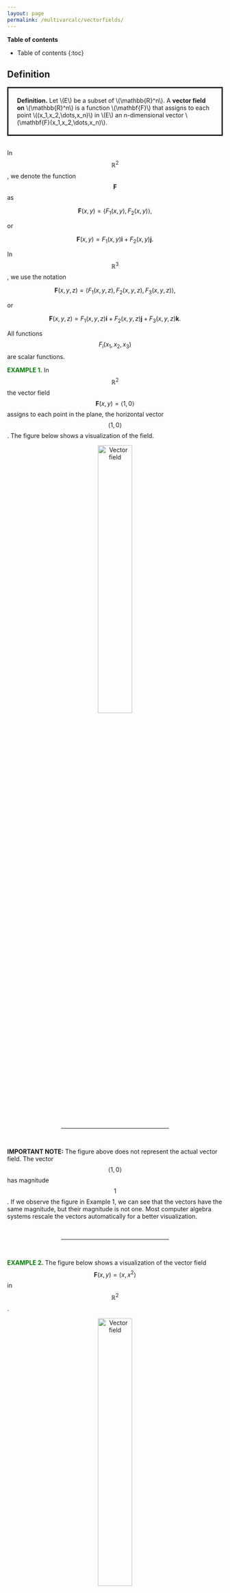```yaml
---
layout: page
permalink: /multivarcalc/vectorfields/
---
```


**Table of contents**
* Table of contents
{:toc}

## Definition

<div style="border:3px solid;padding:20px">
  <b> Definition.</b> Let \(E\) be a subset of \(\mathbb{R}^n\). A <b>vector field on</b> \(\mathbb{R}^n\) is a function \(\mathbf{F}\) that assigns to each point \((x_1,x_2,\dots,x_n)\) in \(E\) an n-dimensional vector \(\mathbf{F}(x_1,x_2,\dots,x_n)\).
</div>
<br>

In $$\mathbb{R}^2$$, we denote the function $$\mathbf{F}$$ as 

$$\mathbf{F}(x,y) = \langle F_1(x,y),F_2(x,y) \rangle,$$

or

$$\mathbf{F}(x,y) = F_1(x,y)\mathbf{i} + F_2(x,y) \mathbf{j}.$$

In $$\mathbb{R}^3$$, we use the notation 

$$\mathbf{F}(x,y,z) = \langle F_1(x,y,z),F_2(x,y,z),F_3(x,y,z) \rangle,$$

or

$$\mathbf{F}(x,y,z) = F_1(x,y,z)\mathbf{i}+F_2(x,y,z)\mathbf{j}+F_3(x,y,z)\mathbf{k}.$$

All functions $$F_i(x_1,x_2,x_3)$$ are scalar functions.

<b><font color="green">EXAMPLE 1.</font></b> In $$\mathbb{R}^2$$ the vector field $$\mathbf{F}(x,y)=\langle 1,0\rangle$$ assigns to each point in the plane, the horizontal vector $$\langle 1,0\rangle$$.
The figure below shows a visualization of the field.

<center>
<img src="/mathwithsagemath/multivarcalc/vectorfields/Images/vector_field_example1.png" alt="Vector field" width="40%" class="center">
</center>
<br>

<div align="center">
<hr style="width:50%">
</div>
<br>

**IMPORTANT NOTE:** The figure above does not represent the actual vector field. The vector $$\langle 1,0\rangle$$ has magnitude $$1$$. If we observe the figure in Example 1, we can see that the vectors have the same magnitude, but their magnitude is not one. Most computer algebra systems rescale the vectors automatically for a better visualization.

<br>
<div align="center">
<hr style="width:50%">
</div>
<br>

<b><font color="green">EXAMPLE 2.</font></b>
The figure below shows a visualization of the vector field $$\mathbf{F}(x,y)=\langle x, x^2\rangle$$ in $$\mathbb{R}^2$$.

<center>
<img src="/mathwithsagemath/multivarcalc/vectorfields/Images/vector_field_example2.png" alt="Vector field" width="40%" class="center">
</center>
<br>

<div align="center">
<hr style="width:50%">
</div>
<br>

## Basic Operations

### Curl

Suppose that $$\mathbf{F}(x,y,z) = F_1(x,y,z)\mathbf{i}+F_2(x,y,z)\mathbf{j}+F_3(x,y,z)\mathbf{k}$$ is a vector field in $$\mathbb{R}^3$$ and that the partial derivatives of $$F_1$$, $$F_2$$, and $$F_3$$ all exist. Then,  we define the curl of $$\mathbf{F}$$ as

$$
\text{curl } \mathbf{F} = \left(\frac{\partial F_{3}}{\partial y}-\frac{\partial F_{2}}{\partial z} \right)\mathbf{i}+\left(\frac{\partial F_{1}}{\partial z} - \frac{\partial F_{3}}{\partial x}\right)\mathbf{j}+\left(\frac{\partial F_{2}}{\partial x}-\frac{\partial F_{1}}{\partial y} \right)\mathbf{k}
$$

Another way to think of the curl is by using the "del" or nabla operator $$\nabla$$ as a vector

$$
\nabla = \mathbf{i}\frac{\partial}{\partial x} + \mathbf{j}\frac{\partial}{\partial y}+\mathbf{k}\frac{\partial}{\partial z}.
$$

Then we formally take the cross product of $$\nabla$$ and $$\mathbf{F}$$.

$$
\begin{align*}
\nabla \times \mathbf{F} =& 
\begin{vmatrix}
\mathbf{i} & \mathbf{j} & \mathbf{k} \\
\frac{\partial}{\partial x} & \frac{\partial}{\partial y}&\frac{\partial}{\partial z}\\
F_1 & F_2 & F_3
\end{vmatrix} \\
=& \left(\frac{\partial F_{3}}{\partial y}-\frac{\partial F_{2}}{\partial z} \right)\mathbf{i}+\left(\frac{\partial F_{1}}{\partial z} - \frac{\partial F_{3}}{\partial x}\right)\mathbf{j}+\left(\frac{\partial F_{2}}{\partial x}-\frac{\partial F_{1}}{\partial y} \right)\mathbf{k} \\
=& \text{curl } \mathbf{F}

\end{align*}
$$

Summarizing, we can think about the curl as

$$
\text{curl }\mathbf{F} = \nabla \times \mathbf{F}
$$

<b><font color="green">EXAMPLE 3.</font></b>
We will calculate the curl of the vector field $$\mathbf{F} = 2xy\mathbf{i} -2xz\mathbf{j} + xyz\mathbf{k}$$. We will use the cross product notation:

$$
\begin{align*}
\text{curl }\mathbf{F} = &\begin{vmatrix}
\mathbf{i} & \mathbf{j} & \mathbf{k} \\
\frac{\partial}{\partial x} & \frac{\partial}{\partial y} & \frac{\partial}{\partial z} \\
2xy & -2xz & xyz
\end{vmatrix} \\
=&  \left(xz + 2x \right)\mathbf{i} -
\left(yz - 0 \right)\mathbf{j} + \left(-2z - 2x\right)\mathbf{k} \\
=&  \left(xz + 2x \right)\mathbf{i} -
yz \,\mathbf{j} -2(x + z)\mathbf{k}
\end{align*}
$$


<div align="center">
<hr style="width:50%">
</div>
<br>

**IMPORTANT REMARK.** The curl of a vector field is a vector field.

### Divergence

If $$\displaystyle\mathbf{F} = \langle F_1(x,y,z),F_2(x,y,z), F_3(x,y,z)\rangle$$ is a vector field defined in $$\mathbf{R}^3$$, the divergence of the vector field is defined as 

$$
\text{div } \mathbf{F} = \frac{\partial F_1}{\partial x} + \frac{\partial F_2}{\partial y}+ \frac{\partial F_3}{\partial z}
$$

assuming that all partial derivatives $$\displaystyle \frac{\partial F_i}{\partial x_i}$$ exist for $$i=1,2,3$$.

If the vector field is in $$\mathbb{R}^2$$, then the divergence would be reduced to 

$$
\text{div } \mathbf{F} = \frac{\partial F_1}{\partial x} + \frac{\partial F_2}{\partial y}
$$

**IMPORTANT NOTE.** While the curl of t vector field is another vector field, the divergence of a vector field is a scalar field.

<b><font color="green">EXAMPLE 4.</font></b>
We will calculate the divergence of the vector fields

<ol type="a">
    <li>\(\mathbf{F} = x^2y^2\,\mathbf{i} + e^{xy}\,\mathbf{j}\), which is \[ \text{div }\mathbf{F} = 2xy^2 + xe^{xy}.\]</li>
    <li>\(\mathbf{F} = xyz\,\mathbf{i} + \cos(yz)\,\mathbf{j} + z^3\,\mathbf{k}\), which is 
    \[
        \text{div }\mathbf{F} = yz-z\sin(yz) + 3z^2.
    \]
    </li>
</ol>

<div align="center">
<hr style="width:50%">
</div>
<br>

Similarly to what we did with the curl, we can use the nabla operator to give a formal way to compute the divergence by taking the dot product of the nabla operator and the vector field:

$$
  \nabla \cdot \mathbf{F} = \frac{\partial F_1}{\partial x} + \frac{\partial F_2}{\partial y}+ \frac{\partial F_3}{\partial z} = \text{div }\mathbf{F}
$$

So

$$
\text{div }\mathbf{F} = \nabla \cdot \mathbf{F}
$$

## Basic Vector Fields in SageMath

To define a vector field in SageMath, we use a similar definition as for functions of two or more variables. In this case, we will use an array to store the functions.

For example, if we want to store the vector field 

$$
\mathbf{F} (x,y,z) = xy\,\mathbf{i} + yz\,\mathbf{j} + xyz \,\mathbf{k},
$$

in the variable F, we can use the following:

```python
F(x,y,z) = [ x*y , y*z , x*y*z ]
```

One can evaluate ```F``` by substituting `x`, `y`, and `z` by values.

To calculate the curl, we can just use
```python
F.curl()
```

which will produce the output
```python
(x, y, z) |--> (x*z - y, -y*z, -x)
```

We can compute the corresponding divergenve using
``` python
F.div()
```

which will return
```python
(x, y, z) |--> x*y + y + z
```